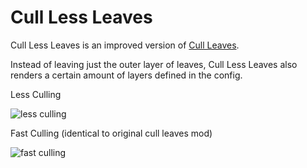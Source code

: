 # Cull Less Leaves
Cull Less Leaves is an improved version of [Cull Leaves](https://www.curseforge.com/minecraft/mc-mods/cull-leaves).

Instead of leaving just the outer layer of leaves, Cull Less Leaves also renders a certain amount
of layers defined in the config.

Less Culling

![less culling](https://i.imgur.com/GjYFjJV.png)

Fast Culling (identical to original cull leaves mod)

![fast culling](https://i.imgur.com/5SPxxYy.png)

